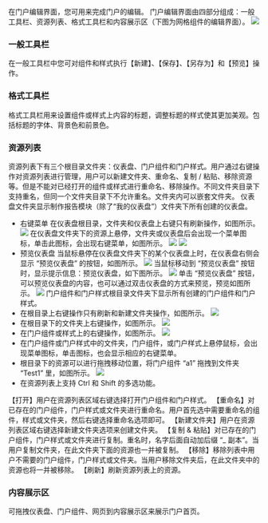 在门户编辑界面，您可用来完成门户的编辑。
门户编辑界面由四部分组成：一般工具栏、资源列表、格式工具栏和内容展示区（下图为网格组件的编辑界面）。
![](//mc.qcloudimg.com/static/img/ccc49f79101d067d7ad441f167b42067/image.png)
### 一般工具栏
在一般工具栏中您可对组件和样式执行【新建】、【保存】、【另存为】和【预览】操作。

### 格式工具栏
格式工具栏用来设置组件或样式上内容的标题，调整标题的样式使其更加美观。包括标题的字体、背景色和前景色。

### 资源列表
资源列表下有三个根目录文件夹：仪表盘、门户组件和门户样式。用户通过右键操作对资源列表进行管理，用户可以新建文件夹、重命名、复制 / 粘贴、移除资源等。但是不能对已经打开的组件或样式进行重命名、移除操作。不同文件夹目录下支持重名，但同一个文件夹目录下不允许重名。文件夹内可以嵌套文件夹。
仪表盘文件夹显示制作报告模块（除了“我的仪表盘”）文件夹下所有创建的仪表盘。
* 右键菜单
在仪表盘根目录，文件夹和仪表盘上右键只有刷新操作，如图所示。
![](//mc.qcloudimg.com/static/img/5e6819e1b60762d23ef0c33495f1f8a9/image.png)
在仪表盘文件夹下的资源上悬停，文件夹或仪表盘后会出现一个菜单图标，单击此图标，会出现右键菜单，如图所示。
![](//mc.qcloudimg.com/static/img/55f813f043b82822e44e592f20f914be/image.png)
![](//mc.qcloudimg.com/static/img/58f10f9893a689b7c895b6dbbe07f2d1/image.png)
* 预览仪表盘
当鼠标悬停在仪表盘文件夹下的某个仪表盘上时，在仪表盘右侧会显示 “预览仪表盘” 的按钮，如图所示。
![](//mc.qcloudimg.com/static/img/69b8167722d752a2c5d6d1e7a6ba7136/image.png)
当鼠标移动到 “预览仪表盘” 按钮时，显示提示信息：预览仪表盘，如下图所示。
![](//mc.qcloudimg.com/static/img/73fb0b1abf4385d3b8d372df82183ed9/image.png)
单击 “预览仪表盘” 按钮，可以预览仪表盘的内容，也可以通过双击仪表盘的方式来预览，预览如图所示。
![](//mc.qcloudimg.com/static/img/5c9304dac66ae2dee1b10dbcf8da439a/image.png)
门户组件和门户样式根目录文件夹下显示所有创建的门户组件和门户样式。
* 在根目录上右键操作只有刷新和新建文件夹操作，如图所示。
![](//mc.qcloudimg.com/static/img/f4d3018fecd33e6d848699b625ea363c/image.png)
* 在根目录下的文件夹上右键操作，如图所示。
![](//mc.qcloudimg.com/static/img/3c235258c4e9065c45d21b4efd3c2c51/image.png)
* 在门户组件或样式上的右键操作，如图所示。
![](//mc.qcloudimg.com/static/img/49caf116d21318fca1b131edd8dec026/image.png)
* 在门户组件或门户样式中的文件夹，门户组件，或门户样式上悬停鼠标，会出现菜单图标，单击图标，也会显示相应的右键菜单。
* 根目录下的资源可以进行拖拽移动位置，将门户组件 “a1” 拖拽到文件夹 “Test1” 里，如图所示。
![](//mc.qcloudimg.com/static/img/3e01a2d11aab791f73ffb0ae1b89b96e/image.png)
* 在资源列表上支持 Ctrl 和 Shift 的多选功能。

【打开】用户在资源列表区域右键选择打开门户组件和门户样式。
【重命名】对已存在的门户组件，门户样式或文件夹进行重命名。用户首先选中需要重命名的组件，样式或文件夹，然后右键选择重命名选项即可。
【新建文件夹】用户在资源列表区域右键选择新建文件夹选项来创建文件夹。
【复制 & 粘贴】对已存在的门户组件，门户样式或文件夹进行复制。重名时，名字后面自动加后缀 “_ 副本”。当用户复制文件夹，在此文件夹下面的资源也一并被复制。
【移除】移除列表中用户不需要的门户组件，门户样式或文件夹。当用户移除文件夹后，在此文件夹中的资源也将一并被移除。
【刷新】刷新资源列表上的资源。
### 内容展示区
可拖拽仪表盘、门户组件、网页到内容展示区来展示门户首页。
